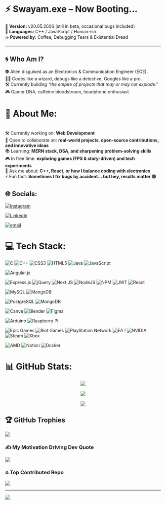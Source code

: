 
<!-- landing  -->

# ⚡ Swayam.exe – Now Booting...

🚀 **Version:** v20.05.2006 (still in beta, occasional bugs included)  
💾 **Languages:** C++ / JavaScript / Human-ish  
☕ **Powered by:** Coffee, Debugging Tears & Existential Dread  

---

## 🌀 Who Am I?  

👽 Alien disguised as an Electronics & Communication Engineer (ECE).  
🧑‍💻 Codes like a wizard, debugs like a detective, Googles like a pro.  
🛠️ Currently building *“the empire of projects that may or may not explode.”*  
🎮 Gamer DNA, caffeine bloodstream, headphone enthusiast.  





# 💫 About Me:
<br>🛠️ Currently working on: **Web Development**  <br>🤝 Open to collaborate on: **real-world projects, open-source contributions, and innovative ideas**  <br>📚 Learning: **MERN stack, DSA, and sharpening problem-solving skills**  <br>🎮 In free time: **exploring games (FPS & story-driven) and tech experiments**  <br>💬 Ask me about: **C++, React, or how I balance coding with electronics**  <br>⚡ Fun fact: **Sometimes I fix bugs by accident... but hey, results matter 😅**  <br>


## 🌐 Socials:
[![Instagram](https://img.shields.io/badge/Instagram-%23E4405F.svg?logo=Instagram&logoColor=white)](https://instagram.com/swayam_w06)

[![LinkedIn](https://img.shields.io/badge/LinkedIn-%230077B5.svg?logo=linkedin&logoColor=white)](https://linkedin.com/in/SwayamWakodikar)

<!-- [![LinkedIn](https://img.shields.io/badge/LinkedIn-%230077B5.svg?logo=linkedin&logoColor=white)](https://linkedin.com/in/Swayam Wakodikar )  -->
[![email](https://img.shields.io/badge/Email-D14836?logo=gmail&logoColor=white)](mailto:swayam.w06@gmail.com) 

# 💻 Tech Stack:


<!-- languages -->


![C](https://img.shields.io/badge/c-%2300599C.svg?style=for-the-badge&logo=c&logoColor=white) 
![C++](https://img.shields.io/badge/c++-%2300599C.svg?style=for-the-badge&logo=c%2B%2B&logoColor=white) ![CSS3](https://img.shields.io/badge/css3-%231572B6.svg?style=for-the-badge&logo=css3&logoColor=white) ![HTML5](https://img.shields.io/badge/html5-%23E34F26.svg?style=for-the-badge&logo=html5&logoColor=white) 
![Java](https://img.shields.io/badge/java-%23ED8B00.svg?style=for-the-badge&logo=openjdk&logoColor=white) 
![JavaScript](https://img.shields.io/badge/javascript-%23323330.svg?style=for-the-badge&logo=javascript&logoColor=%23F7DF1E) 


<!-- frameworks -->

![Angular.js](https://img.shields.io/badge/angular.js-%23E23237.svg?style=for-the-badge&logo=angularjs&logoColor=white) 
<!-- ![Angular](https://img.shields.io/badge/angular-%23DD0031.svg?style=for-the-badge&logo=angular&logoColor=white)  -->
![Express.js](https://img.shields.io/badge/express.js-%23404d59.svg?style=for-the-badge&logo=express&logoColor=%2361DAFB) 
![jQuery](https://img.shields.io/badge/jquery-%230769AD.svg?style=for-the-badge&logo=jquery&logoColor=white) 
![Next JS](https://img.shields.io/badge/Next-black?style=for-the-badge&logo=next.js&logoColor=white) ![NodeJS](https://img.shields.io/badge/node.js-6DA55F?style=for-the-badge&logo=node.js&logoColor=white) ![NPM](https://img.shields.io/badge/NPM-%23CB3837.svg?style=for-the-badge&logo=npm&logoColor=white) ![JWT](https://img.shields.io/badge/JWT-black?style=for-the-badge&logo=JSON%20web%20tokens) ![React](https://img.shields.io/badge/react-%2320232a.svg?style=for-the-badge&logo=react&logoColor=%2361DAFB) 
<!-- ![React Native](https://img.shields.io/badge/react_native-%2320232a.svg?style=for-the-badge&logo=react&logoColor=%2361DAFB)  -->
<!-- ![Web3.js](https://img.shields.io/badge/web3.js-F16822?style=for-the-badge&logo=web3.js&logoColor=white)  -->



<!-- databases -->

![MySQL](https://img.shields.io/badge/mysql-4479A1.svg?style=for-the-badge&logo=mysql&logoColor=white) ![MongoDB](https://img.shields.io/badge/MongoDB-%234ea94b.svg?style=for-the-badge&logo=mongodb&logoColor=white) 
<!-- ![MicrosoftSQLServer](https://img.shields.io/badge/Microsoft%20SQL%20Server-CC2927?style=for-the-badge&logo=microsoft%20sql%20server&logoColor=white)  -->
![PostgreSQL](https://img.shields.io/badge/postgresql-4169e1?style=for-the-badge&logo=postgresql&logoColor=white) ![MongoDB](https://img.shields.io/badge/MongoDB-%234ea94b.svg?style=for-the-badge&logo=mongodb&logoColor=white) 





![Canva](https://img.shields.io/badge/Canva-%2300C4CC.svg?style=for-the-badge&logo=Canva&logoColor=white) 
![Blender](https://img.shields.io/badge/blender-%23F5792A.svg?style=for-the-badge&logo=blender&logoColor=white) 
![Figma](https://img.shields.io/badge/figma-%23F24E1E.svg?style=for-the-badge&logo=figma&logoColor=white) 

<!-- hardware -->

![Arduino](https://img.shields.io/badge/-Arduino-00979D?style=for-the-badge&logo=Arduino&logoColor=white) 
![Raspberry Pi](https://img.shields.io/badge/-Raspberry_Pi-C51A4A?style=for-the-badge&logo=Raspberry-Pi) 


<!-- games -->


![Epic Games](https://img.shields.io/badge/epicgames-%23313131.svg?style=for-the-badge&logo=epicgames&logoColor=white) 
![Riot Games](https://img.shields.io/badge/riotgames-D32936.svg?style=for-the-badge&logo=riotgames&logoColor=white) 
![PlayStation Network](https://img.shields.io/badge/PSN-%230070D1.svg?style=for-the-badge&logo=Playstation&logoColor=white) 
![EA](https://img.shields.io/badge/ea-%23000000.svg?style=for-the-badge&logo=ea&logoColor=white) !
![NVIDIA](https://img.shields.io/badge/nVIDIA-%2376B900.svg?style=for-the-badge&logo=nVIDIA&logoColor=white) 
![Steam](https://img.shields.io/badge/steam-%23000000.svg?style=for-the-badge&logo=steam&logoColor=white) ![Xbox](https://img.shields.io/badge/xbox-%23107C10.svg?style=for-the-badge&logo=xbox&logoColor=white) 

<!-- software -->

![AMD](https://img.shields.io/badge/AMD-%23000000.svg?style=for-the-badge&logo=amd&logoColor=white) ![Notion](https://img.shields.io/badge/Notion-%23000000.svg?style=for-the-badge&logo=notion&logoColor=white) ![Docker](https://img.shields.io/badge/docker-%230db7ed.svg?style=for-the-badge&logo=docker&logoColor=white)





# 📊 GitHub Stats:


<div align = "center">
 <img src= "https://github-readme-stats.vercel.app/api?username=SwayamWakodikar&theme=tokyonight&hide_border=false&include_all_commits=true&count_private=false
 " >
</div>
<br/>

<div align = "center">
 <img src= "https://nirzak-streak-stats.vercel.app/?user=SwayamWakodikar&theme=tokyonight&hide_border=false" >
</div>
<br/>
<div align = "center">
 <img src= "https://github-readme-stats.vercel.app/api/top-langs/?username=SwayamWakodikar&theme=tokyonight&hide_border=false&include_all_commits=true&count_private=false&layout=compact" >
</div>



## 🏆 GitHub Trophies
![](https://github-profile-trophy.vercel.app/?username=SwayamWakodikar&theme=radical&no-frame=false&no-bg=true&margin-w=4)

### ✍️ My Motivation Driving Dev Quote
![](https://quotes-github-readme.vercel.app/api?type=horizontal&theme=radical)

### 🔝 Top Contributed Repo
![](https://github-contributor-stats.vercel.app/api?username=SwayamWakodikar&limit=5&theme=dark&combine_all_yearly_contributions=true)

---
[![](https://visitcount.itsvg.in/api?id=SwayamWakodikar&icon=0&color=0)](https://visitcount.itsvg.in)

<!-- Proudly created with GPRM ( https://gprm.itsvg.in ) -->
